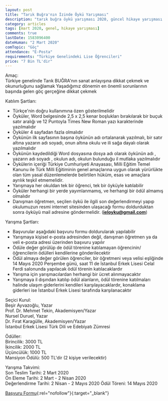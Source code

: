 ```yaml
---
layout: post
title: "Tarık Buğra'nın İzinde Öykü Yarışması"
description: "tarık buğra öykü yarışması 2020, güncel hikaye yarışması 2020, hikaye yarışmaları, öykü yarışmaları"
category: articles
tags: [mart 2020, genel, hikaye yarışması]
comments: true
lastDate: 1583096400
dateHuman: "2 Mart 2020"
comTopic: "Göç"
attendance: "E-Posta"
requirements: "Türkiye Genelindeki Lise Öğrencileri"
price: "7 Bin TL'dir"
---
```


Amaç:  
Türkiye genelinde Tarık BUĞRA'nın sanat anlayışına dikkat çekmek ve okunurluğunu sağlamak
Yaşadığımız dönemin en önemli sorunlarının başında gelen göç gerçeğine dikkat çekmek

Katılım Şartları:
- Türkçe'nin doğru kullanımına özen gösterilmelidir
- Öyküler, Word belgesinde 2,5 x 2,5 kenar boşlukları bırakılarak bir buçuk satır aralığı ve 12 Puntoyla Times New Roman yazı karakterinde yazılmalıdır
- Öyküler 4 sayfadan fazla olmalıdır
- Öykünün ilk sayfasının başına öykünün adı ortalanarak yazılmalı, bir satır altına yazarın adı soyadı, onun altına okulu ve ili sağa dayalı olarak yazılmalıdır
- Öykünün kaydedildiği Word dosyasına dosya adı olarak öykünün adı , yazarın adı soyadı , okulun adı, okulun bulunduğu il mutlaka yazılmalıdır
- Öykülerin içeriği Türkiye Cumhuriyeti Anayasası, Milli Eğitim Temel Kanunu ile Türk Milli Eğitiminin genel amaçlarına uygun olarak yürürlükte olan tüm yasal düzenlemelerde belirtilen hüküm, esas ve amaçlara ayrılık teşkil etmemelidir.
- Yarışmaya her okuldan tek bir öğrenci, tek bir öyküyle katılabilir
- Öyküler herhangi bir yerde yayımlanmamış, ve herhangi bir ödül almamış olmalıdır
- Danışman öğretmen, seçilen öykü ile ilgili son değerlendirmeyi yapıp okulumuzun resmi internet sitesinden ulaşacağı formu doldurduktan sonra öyküyü mail adresine göndermelidir. (**ieloyku@gmail.com**)

Yarışma Şartları:  
- Başvurular aşağıdaki başvuru formu doldurularak yapılabilir
- Yarışmaya kişisel e-posta adresinden değil, danışman öğretmen ya da veli e-posta adresi üzerinden başvuru yapılır
- Ödüle değer görülüp de ödül törenine katılamayan öğrencinin/öğrencilerin ödülleri kendilerine gönderilecektir
- Ödül almaya değer görülen öğrenciler, bir öğretmeni veya velisi eşliğinde 14 Mayıs 2020 Perşembe günü, saat 11 de İstanbul Erkek Lisesi Celal Ferdi salonunda yapılacak ödül törenin katılacaklardır
- Yarışma için yarışmacılardan herhangi bir ücret alınmayacaktır
- Yarışmaya il dışından katılıp ödül alanların, ödül törenine katılmaları halinde ulaşım giderlerini kendileri karşılayacaklardır, konaklama giderleri ise İstanbul Erkek Lisesi tarafında karşılanacaktır

Seçici Kurul:  
Beşir Ayvazoğlu, Yazar  
Prof. Dr. Mehmet Tekin, Akademisyen/Yazar  
Nursel Duruel, Yazar  
Dr. Fırat Karagülle, Akademisyen/Yazar  
İstanbul Erkek Lisesi Türk Dili ve Edebiyatı Zümresi

Ödüller:  
Birincilik: 3000 TL  
İkincilik: 2000 TL  
Üçüncülük: 1000 TL  
Mansiyon Ödülü: 500 TL'dir (2 kişiye verilecektir)

Yarışma Takvimi:  
Son Teslim Tarihi: 2 Mart 2020  
Ön Eleme Tarihi: 2 Mart - 2 Nisan 2020  
Değerlendirme Tarihi: 2 Nisan - 2 Mayıs 2020
Ödül Töreni: 14 Mayıs 2020

[Başvuru Formu](https://firebasestorage.googleapis.com/v0/b/edebiyat-yarismalari.appspot.com/o/tarik-bugra-oyku-yarismasi.pdf?alt=media&token=993ae6a6-fc22-415c-a762-88941687c2f4){:rel="nofollow"}{:target="_blank"}